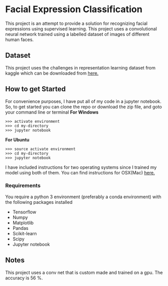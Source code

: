 # Facial Expression Classification

This project is an attempt to provide a solution for recognizing facial expressions using supervised learning. This project uses a convolutional neural network trained using a labelled dataset of images of different human faces.

## Dataset
This project uses the challenges in representation learning dataset from kaggle which can be downloaded from [here.](https://www.kaggle.com/c/challenges-in-representation-learning-facial-expression-recognition-challenge)

## How to get Started
For convenience purposes, I have put all of my code in a jupyter notebook. So, to get started you can clone the repo or download the zip file, and goto your command line or terminal
**For Windows**
```
>>> activate environment
>>> cd my-directory
>>> jupyter notebook
```
**For Ubuntu**
```
>>> source activate environment
>>> cd my-directory
>>> jupyter notebook
```
I have included instructions for two operating systems since I trained my model using both of them. You can find instructions for OSX(Mac) [here.](http://jupyter-notebook-beginner-guide.readthedocs.io/en/latest/execute.html)

### Requirements
You require a python 3 environment (preferably a conda environment) with the following packages installed
* Tensorflow
* Numpy
* Matplotlib
* Pandas
* Scikit-learn
* Scipy
* Jupyter notebook

## Notes
This project uses a conv net that is custom made and trained on a gpu. The accuracy is 56 %. 

